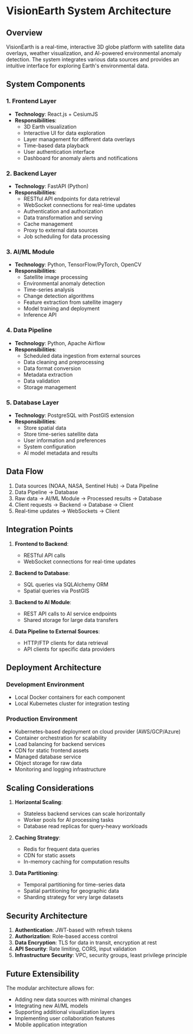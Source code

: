 # VisionEarth System Architecture

## Overview

VisionEarth is a real-time, interactive 3D globe platform with satellite data overlays, weather visualization, and AI-powered environmental anomaly detection. The system integrates various data sources and provides an intuitive interface for exploring Earth's environmental data.

## System Components

### 1. Frontend Layer
- **Technology**: React.js + CesiumJS
- **Responsibilities**:
  - 3D Earth visualization
  - Interactive UI for data exploration
  - Layer management for different data overlays
  - Time-based data playback
  - User authentication interface
  - Dashboard for anomaly alerts and notifications

### 2. Backend Layer
- **Technology**: FastAPI (Python)
- **Responsibilities**:
  - RESTful API endpoints for data retrieval
  - WebSocket connections for real-time updates
  - Authentication and authorization
  - Data transformation and serving
  - Cache management
  - Proxy to external data sources
  - Job scheduling for data processing

### 3. AI/ML Module
- **Technology**: Python, TensorFlow/PyTorch, OpenCV
- **Responsibilities**:
  - Satellite image processing
  - Environmental anomaly detection
  - Time-series analysis
  - Change detection algorithms
  - Feature extraction from satellite imagery
  - Model training and deployment
  - Inference API

### 4. Data Pipeline
- **Technology**: Python, Apache Airflow
- **Responsibilities**:
  - Scheduled data ingestion from external sources
  - Data cleaning and preprocessing
  - Data format conversion
  - Metadata extraction
  - Data validation
  - Storage management

### 5. Database Layer
- **Technology**: PostgreSQL with PostGIS extension
- **Responsibilities**:
  - Store spatial data
  - Store time-series satellite data
  - User information and preferences
  - System configuration
  - AI model metadata and results

## Data Flow

1. Data sources (NOAA, NASA, Sentinel Hub) → Data Pipeline
2. Data Pipeline → Database
3. Raw data → AI/ML Module → Processed results → Database
4. Client requests → Backend → Database → Client
5. Real-time updates → WebSockets → Client

## Integration Points

1. **Frontend to Backend**: 
   - RESTful API calls
   - WebSocket connections for real-time updates

2. **Backend to Database**:
   - SQL queries via SQLAlchemy ORM
   - Spatial queries via PostGIS

3. **Backend to AI Module**:
   - REST API calls to AI service endpoints
   - Shared storage for large data transfers

4. **Data Pipeline to External Sources**:
   - HTTP/FTP clients for data retrieval
   - API clients for specific data providers

## Deployment Architecture

### Development Environment
- Local Docker containers for each component
- Local Kubernetes cluster for integration testing

### Production Environment
- Kubernetes-based deployment on cloud provider (AWS/GCP/Azure)
- Container orchestration for scalability
- Load balancing for backend services
- CDN for static frontend assets
- Managed database service
- Object storage for raw data
- Monitoring and logging infrastructure

## Scaling Considerations

1. **Horizontal Scaling**:
   - Stateless backend services can scale horizontally
   - Worker pools for AI processing tasks
   - Database read replicas for query-heavy workloads

2. **Caching Strategy**:
   - Redis for frequent data queries
   - CDN for static assets
   - In-memory caching for computation results

3. **Data Partitioning**:
   - Temporal partitioning for time-series data
   - Spatial partitioning for geographic data
   - Sharding strategy for very large datasets

## Security Architecture

1. **Authentication**: JWT-based with refresh tokens
2. **Authorization**: Role-based access control
3. **Data Encryption**: TLS for data in transit, encryption at rest
4. **API Security**: Rate limiting, CORS, input validation
5. **Infrastructure Security**: VPC, security groups, least privilege principle

## Future Extensibility

The modular architecture allows for:
- Adding new data sources with minimal changes
- Integrating new AI/ML models
- Supporting additional visualization layers
- Implementing user collaboration features
- Mobile application integration
